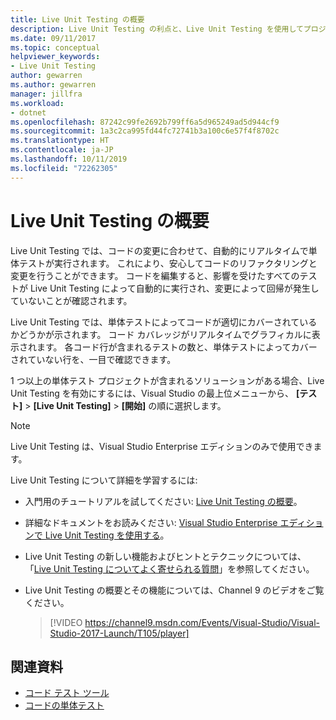```yaml
---
title: Live Unit Testing の概要
description: Live Unit Testing の利点と、Live Unit Testing を使用してプロジェクトを単体テストする方法について説明します。
ms.date: 09/11/2017
ms.topic: conceptual
helpviewer_keywords:
- Live Unit Testing
author: gewarren
ms.author: gewarren
manager: jillfra
ms.workload:
- dotnet
ms.openlocfilehash: 87242c99fe2692b799ff6a5d965249ad5d944cf9
ms.sourcegitcommit: 1a3c2ca995fd44fc72741b3a100c6e57f4f8702c
ms.translationtype: HT
ms.contentlocale: ja-JP
ms.lasthandoff: 10/11/2019
ms.locfileid: "72262305"
---
```

# <a name="live-unit-testing-overview"></a>Live Unit Testing の概要

Live Unit Testing では、コードの変更に合わせて、自動的にリアルタイムで単体テストが実行されます。 これにより、安心してコードのリファクタリングと変更を行うことができます。 コードを編集すると、影響を受けたすべてのテストが Live Unit Testing によって自動的に実行され、変更によって回帰が発生していないことが確認されます。

Live Unit Testing では、単体テストによってコードが適切にカバーされているかどうかが示されます。 コード カバレッジがリアルタイムでグラフィカルに表示されます。 各コード行が含まれるテストの数と、単体テストによってカバーされていない行を、一目で確認できます。

1 つ以上の単体テスト プロジェクトが含まれるソリューションがある場合、Live Unit Testing を有効にするには、Visual Studio の最上位メニューから、 **[テスト]**  >  **[Live Unit Testing]**  >  **[開始]** の順に選択します。

> [!NOTE]
> Live Unit Testing は、Visual Studio Enterprise エディションのみで使用できます。

Live Unit Testing について詳細を学習するには:

- 入門用のチュートリアルを試してください: [Live Unit Testing の概要](live-unit-testing-start.md)。

- 詳細なドキュメントをお読みください: [Visual Studio Enterprise エディションで Live Unit Testing を使用する](live-unit-testing.md)。

- Live Unit Testing の新しい機能およびヒントとテクニックについては、「[Live Unit Testing についてよく寄せられる質問](live-unit-testing-faq.md)」を参照してください。

- Live Unit Testing の概要とその機能については、Channel 9 のビデオをご覧ください。</p>

   > [!VIDEO https://channel9.msdn.com/Events/Visual-Studio/Visual-Studio-2017-Launch/T105/player]

## <a name="related-resources"></a>関連資料

- [コード テスト ツール](https://visualstudio.microsoft.com/vs/testing-tools/)
- [コードの単体テスト](unit-test-your-code.md)
